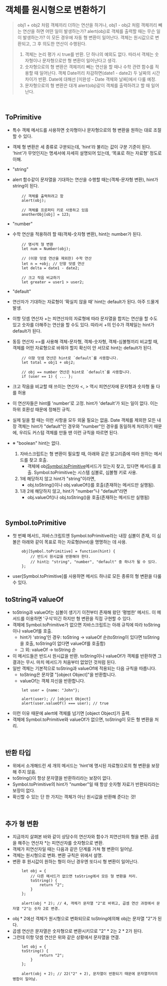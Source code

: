 # 객체를 원시형으로 변환하기
> obj1 + obj2 처럼 객체끼리 더하는 연산을 하거나, obj1 - obj2 처럼 객체끼리 빼는 연산을 하면 어떤 일이 발생하는가? alert(obj)로 객체를 출력할 때는 무슨 일이 발생하는가?
> 이 모든 경우에 자동 형 변환이 일어난다. 객체는 원시값으로 변환되고, 그 후 의도한 연산이 수행된다.
> 1. 객체는 논리 평가 시 true를 반환. 단 하나의 예외도 없다. 따라서 객체는 숫자형이나 문자형으로만 형 변환이 일어난다고 생각.
> 1. 숫자형으로의 형 변환은 객체끼리 빼는 연산을 할 때나 수학 관련 함수를 적용할 때 일어난다. 객체 Date끼리 차감하면(date1 - date2) 두 날짜의 시간 차이가 반환. Date에 대해선 [미완성 - Date 객체와 날짜]에서 다룰 예정.
> 1. 문자형으로의 형 변환은 대개 alert(obj)같이 객체를 출력하려고 할 때 일어난다.
<br/>

## ToPrimitive
- 특수 객체 메서드를 사용하면 숫자형이나 문자형으로의 형 변환을 원하는 대로 조절 할 수 있다.
- 객체 형 변환은 세 종류로 구분되는데, 'hint’라 불리는 값이 구분 기준이 된다. 'hint’가 무엇인지는 명세서에 자세히 설명되어 있는데, ‘목표로 하는 자료형’ 정도로 이해.
- "string"
- alert 함수같이 문자열을 기대하는 연산을 수행할 때는(객체-문자형 변환), hint가 string이 된다.
    ~~~
        // 객체를 출력하려고 함
        alert(obj);

        // 객체를 프로퍼티 키로 사용하고 있음
        anotherObj[obj] = 123;
    ~~~
- "number"
- 수학 연산을 적용하려 할 때(객체-숫자형 변환), hint는 number가 된다.
    ~~~
        // 명시적 형 변환
        let num = Number(obj);

        // (이항 덧셈 연산을 제외한) 수학 연산
        let n = +obj; // 단항 덧셈 연산
        let delta = date1 - date2;

        // 크고 작음 비교하기
        let greater = user1 > user2;
    ~~~
- "default"
- 연산자가 기대하는 자료형이 ‘확실치 않을 때’ hint는 default가 된다. 아주 드물게 발생.
- 이항 덧셈 연산자 +는 피연산자의 자료형에 따라 문자열을 합치는 연산을 할 수도 있고 숫자를 더해주는 연산을 할 수도 있다. 따라서 +의 인수가 객체일는 hint가 default가 된다.
- 동등 연산자 ==를 사용해 객체-문자형, 객체-숫자형, 객체-심볼형끼리 비교할 때, 객체를 어떤 자료형으로 바꿔야 할지 확신이 안 서므로 hint는 default가 된다.
    ~~~
        // 이항 덧셈 연산은 hint로 `default`를 사용합니다.
        let total = obj1 + obj2;

        // obj == number 연산은 hint로 `default`를 사용합니다.
        if (user == 1) { ... };
    ~~~
- 크고 작음을 비교할 때 쓰이는 연산자 <, > 역시 피연산자에 문자형과 숫자형 둘 다를 허용
- 이 연산자들은 hint를 'number’로 고정. hint가 'default’가 되는 일이 없다. 이는 하위 호환성 때문에 정해진 규칙.
- 실제 일을 할 때는 이런 사항을 모두 외울 필요는 없음. Date 객체를 제외한 모든 내장 객체는 hint가 "default"인 경우와 "number"인 경우를 동일하게 처리하기 때문에, 우리도 커스텀 객체를 만들 땐 이런 규칙을 따르면 된다.
- ※ "boolean" hint는 없다.

    1. 자바스크립트는 형 변환이 필요할 때, 아래와 같은 알고리즘에 따라 원하는 메서드를 찾고 호출.
        - 객체에 obj[Symbol.toPrimitive](hint)메서드가 있는지 찾고, 있다면 메서드를 호출. Symbol.toPrimitive는 시스템 심볼로, 심볼형 키로 사용.
    1. 1에 해당하지 않고 hint가 "string"이라면,
        - obj.toString()이나 obj.valueOf()를 호출(존재하는 메서드만 실행됨).
    1. 1과 2에 해당하지 않고, hint가 "number"나 "default"라면
        - obj.valueOf()나 obj.toString()을 호출(존재하는 메서드만 실행됨)
<br/>

## Symbol.toPrimitive
- 첫 번째 메서드, 자바스크립트엔 Symbol.toPrimitive라는 내장 심볼이 존재, 이 심볼은 아래와 같이 목표로 하는 자료형(hint)을 명명하는 데 사용.
    ~~~
        obj[Symbol.toPrimitive] = function(hint) {
            // 반드시 원시값을 반환해야 한다.
            // hint는 "string", "number", "default" 중 하나가 될 수 있다.
        };
    ~~~
-  user[Symbol.toPrimitive]를 사용하면 메서드 하나로 모든 종류의 형 변환을 다룰 수 있다.

## toString과 valueOf
- toString과 valueOf는 심볼이 생기기 이전부터 존재해 왔던 ‘평범한’ 메서드. 이 메서드를 이용하면 '구식’이긴 하지만 형 변환을 직접 구현할 수 있다.
- 객체에 Symbol.toPrimitive가 없으면 자바스크립트는 아래 규칙에 따라 toString이나 valueOf를 호출.
    - hint가 'string’인 경우: toString -> valueOf 순(toString이 있다면 toString을 호출, toString이 없다면 valueOf를 호출함)
    - 그 외: valueOf -> toString 순
- 이 메서드들은 반드시 원시값을 반환. toString이나 valueOf가 객체를 반환하면 그 결과는 무시. 마치 메서드가 처음부터 없었던 것처럼 된다.
- 일반 객체는 기본적으로 toString과 valueOf에 적용되는 다음 규칙을 따릅니다.
    - toString은 문자열 "[object Object]"을 반환합니다.
    - valueOf는 객체 자신을 반환합니다.
    ~~~
        let user = {name: "John"};

        alert(user); // [object Object]
        alert(user.valueOf() === user); // true
    ~~~
- 이런 이유 때문에 alert에 객체를 넘기면 [object Object]가 출력.
- 객체에 Symbol.toPrimitive와 valueOf가 없으면, toString이 모든 형 변환을 처리.
<br/>

## 반환 타입
- 위에서 소개해드린 세 개의 메서드는 'hint’에 명시된 자료형으로의 형 변환을 보장해 주지 않음.
- toString()이 항상 문자열을 반환하리라는 보장이 없다.
- Symbol.toPrimitive의 hint가 "number"일 때 항상 숫자형 자료가 반환되리라는 보장이 없다.
- 확신할 수 있는 단 한 가지는 객체가 아닌 원시값을 반환해 준다는 것!
<br/>

## 추가 형 변환
- 지금까지 살펴본 바와 같이 상당수의 연산자와 함수가 피연산자의 형을 변환. 곱셈을 해주는 연산자 *는 피연산자를 숫자형으로 변환.
- 객체가 피연산자일 때는 다음과 같은 단계를 거쳐 형 변환이 일어남.
- 객체는 원시형으로 변화. 변환 규칙은 위에서 설명.
- 변환 후 원시값이 원하는 형이 아닌 경우엔 또다시 형 변환이 일어난다.
    ~~~
        let obj = {
            // 다른 메서드가 없으면 toString에서 모든 형 변환을 처리.
            toString() {
                return "2";
            }
        };

        alert(obj * 2); // 4, 객체가 문자열 "2"로 바뀌고, 곱셈 연산 과정에서 문자열 "2"는 숫자 2로 변경.
    ~~~
- obj * 2에선 객체가 원시형으로 변화되므로 toString에의해 obj는 문자열 "2"가 된다.
- 곱셈 연산은 문자열은 숫자형으로 변환시키므로 "2" * 2는 2 * 2가 된다.
- 그런데 이항 덧셈 연산은 위와 같은 상황에서 문자열을 연결.
    ~~~
        let obj = {
        toString() {
                return "2";
            }
        };

        alert(obj + 2); // 22("2" + 2), 문자열이 반환되기 때문에 문자열끼리의 병합이 일어남.
    ~~~